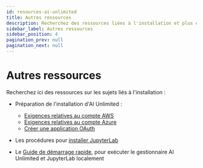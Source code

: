 ```yaml
---
id: resources-ai-unlimited
title: Autres ressources
description: Recherchez des ressources liées à l'installation et plus encore.
sidebar_label: Autres ressources
sidebar_position: 4
pagination_prev: null
pagination_next: null
---
```


# Autres ressources

Recherchez ici des ressources sur les sujets liés à l'installation :

- Préparation de l'installation d'AI Unlimited :

  - [Exigences relatives au compte AWS](./aws-requirements.md)
  - [Exigences relatives au compte Azure](./azure-requirements.md)
  - [Créer une application OAuth](./create-oauth-app.md)

- Les procédures pour [installer JupyterLab](./jupyterlab/)

- Le [Guide de démarrage rapide](./quickstart), pour exécuter le gestionnaire AI Unlimited et JupyterLab localement
